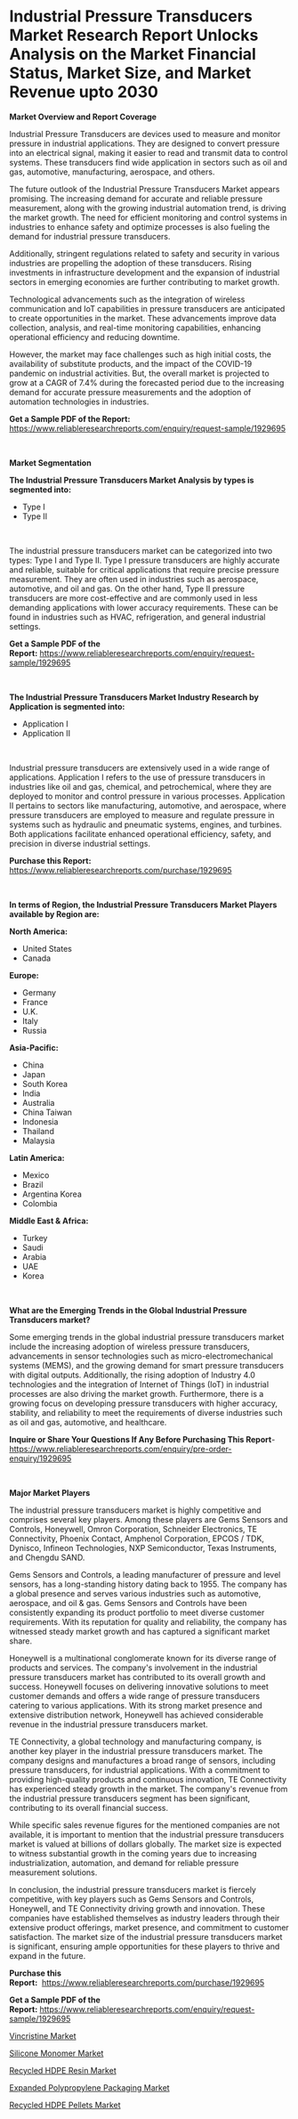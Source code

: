 <p><h1>Industrial Pressure Transducers Market Research Report Unlocks Analysis on the Market Financial Status, Market Size, and Market Revenue upto 2030</h1></p><p><strong>Market Overview and Report Coverage</strong></p>
<p><p>Industrial Pressure Transducers are devices used to measure and monitor pressure in industrial applications. They are designed to convert pressure into an electrical signal, making it easier to read and transmit data to control systems. These transducers find wide application in sectors such as oil and gas, automotive, manufacturing, aerospace, and others.</p><p>The future outlook of the Industrial Pressure Transducers Market appears promising. The increasing demand for accurate and reliable pressure measurement, along with the growing industrial automation trend, is driving the market growth. The need for efficient monitoring and control systems in industries to enhance safety and optimize processes is also fueling the demand for industrial pressure transducers.</p><p>Additionally, stringent regulations related to safety and security in various industries are propelling the adoption of these transducers. Rising investments in infrastructure development and the expansion of industrial sectors in emerging economies are further contributing to market growth.</p><p>Technological advancements such as the integration of wireless communication and IoT capabilities in pressure transducers are anticipated to create opportunities in the market. These advancements improve data collection, analysis, and real-time monitoring capabilities, enhancing operational efficiency and reducing downtime.</p><p>However, the market may face challenges such as high initial costs, the availability of substitute products, and the impact of the COVID-19 pandemic on industrial activities. But, the overall market is projected to grow at a CAGR of 7.4% during the forecasted period due to the increasing demand for accurate pressure measurements and the adoption of automation technologies in industries.</p></p>
<p><strong>Get a Sample PDF of the Report:</strong> <a href="https://www.reliableresearchreports.com/enquiry/request-sample/1929695">https://www.reliableresearchreports.com/enquiry/request-sample/1929695</a></p>
<p>&nbsp;</p>
<p><strong>Market Segmentation</strong></p>
<p><strong>The Industrial Pressure Transducers Market Analysis by types is segmented into:</strong></p>
<p><ul><li>Type I</li><li>Type II</li></ul></p>
<p>&nbsp;</p>
<p><p>The industrial pressure transducers market can be categorized into two types: Type I and Type II. Type I pressure transducers are highly accurate and reliable, suitable for critical applications that require precise pressure measurement. They are often used in industries such as aerospace, automotive, and oil and gas. On the other hand, Type II pressure transducers are more cost-effective and are commonly used in less demanding applications with lower accuracy requirements. These can be found in industries such as HVAC, refrigeration, and general industrial settings.</p></p>
<p><strong>Get a Sample PDF of the Report:</strong>&nbsp;<a href="https://www.reliableresearchreports.com/enquiry/request-sample/1929695">https://www.reliableresearchreports.com/enquiry/request-sample/1929695</a></p>
<p>&nbsp;</p>
<p><strong>The Industrial Pressure Transducers Market Industry Research by Application is segmented into:</strong></p>
<p><ul><li>Application I</li><li>Application II</li></ul></p>
<p>&nbsp;</p>
<p><p>Industrial pressure transducers are extensively used in a wide range of applications. Application I refers to the use of pressure transducers in industries like oil and gas, chemical, and petrochemical, where they are deployed to monitor and control pressure in various processes. Application II pertains to sectors like manufacturing, automotive, and aerospace, where pressure transducers are employed to measure and regulate pressure in systems such as hydraulic and pneumatic systems, engines, and turbines. Both applications facilitate enhanced operational efficiency, safety, and precision in diverse industrial settings.</p></p>
<p><strong>Purchase this Report:</strong>&nbsp; <a href="https://www.reliableresearchreports.com/purchase/1929695">https://www.reliableresearchreports.com/purchase/1929695</a></p>
<p>&nbsp;</p>
<p><strong>In terms of Region, the Industrial Pressure Transducers Market Players available by Region are:</strong></p>
<p>
    <p> <strong> North America: </strong>
        <ul>
            <li>United States</li>
            <li>Canada</li>
        </ul>
        </p> 
    <p> <strong> Europe: </strong>
        <ul>
            <li>Germany</li>
            <li>France</li>
            <li>U.K.</li>
            <li>Italy</li>
            <li>Russia</li>
        </ul>
        </p> 
    <p> <strong> Asia-Pacific: </strong>
        <ul>
            <li>China</li>
            <li>Japan</li>
            <li>South Korea</li>
            <li>India</li>
            <li>Australia</li>
            <li>China Taiwan</li>
            <li>Indonesia</li>
            <li>Thailand</li>
            <li>Malaysia</li>
        </ul>
        </p> 
    <p> <strong> Latin America: </strong>
        <ul>
            <li>Mexico</li>
            <li>Brazil</li>
            <li>Argentina Korea</li>
            <li>Colombia</li>
        </ul>
        </p> 
    <p> <strong> Middle East & Africa: </strong>
        <ul>
            <li>Turkey</li>
            <li>Saudi</li>
            <li>Arabia</li>
            <li>UAE</li>
            <li>Korea</li>
        </ul>
    </p>
    </p>
<p>&nbsp;</p>
<p><strong>What are the Emerging Trends in the Global Industrial Pressure Transducers market?</strong></p>
<p><p>Some emerging trends in the global industrial pressure transducers market include the increasing adoption of wireless pressure transducers, advancements in sensor technologies such as micro-electromechanical systems (MEMS), and the growing demand for smart pressure transducers with digital outputs. Additionally, the rising adoption of Industry 4.0 technologies and the integration of Internet of Things (IoT) in industrial processes are also driving the market growth. Furthermore, there is a growing focus on developing pressure transducers with higher accuracy, stability, and reliability to meet the requirements of diverse industries such as oil and gas, automotive, and healthcare.</p></p>
<p><strong>Inquire or Share Your Questions If Any Before Purchasing This Report</strong>- <a href="https://www.reliableresearchreports.com/enquiry/pre-order-enquiry/1929695">https://www.reliableresearchreports.com/enquiry/pre-order-enquiry/1929695</a></p>
<p>&nbsp;</p>
<p><strong>Major Market Players</strong></p>
<p><p>The industrial pressure transducers market is highly competitive and comprises several key players. Among these players are Gems Sensors and Controls, Honeywell, Omron Corporation, Schneider Electronics, TE Connectivity, Phoenix Contact, Amphenol Corporation, EPCOS / TDK, Dynisco, Infineon Technologies, NXP Semiconductor, Texas Instruments, and Chengdu SAND.</p><p>Gems Sensors and Controls, a leading manufacturer of pressure and level sensors, has a long-standing history dating back to 1955. The company has a global presence and serves various industries such as automotive, aerospace, and oil & gas. Gems Sensors and Controls have been consistently expanding its product portfolio to meet diverse customer requirements. With its reputation for quality and reliability, the company has witnessed steady market growth and has captured a significant market share.</p><p>Honeywell is a multinational conglomerate known for its diverse range of products and services. The company's involvement in the industrial pressure transducers market has contributed to its overall growth and success. Honeywell focuses on delivering innovative solutions to meet customer demands and offers a wide range of pressure transducers catering to various applications. With its strong market presence and extensive distribution network, Honeywell has achieved considerable revenue in the industrial pressure transducers market.</p><p>TE Connectivity, a global technology and manufacturing company, is another key player in the industrial pressure transducers market. The company designs and manufactures a broad range of sensors, including pressure transducers, for industrial applications. With a commitment to providing high-quality products and continuous innovation, TE Connectivity has experienced steady growth in the market. The company's revenue from the industrial pressure transducers segment has been significant, contributing to its overall financial success.</p><p>While specific sales revenue figures for the mentioned companies are not available, it is important to mention that the industrial pressure transducers market is valued at billions of dollars globally. The market size is expected to witness substantial growth in the coming years due to increasing industrialization, automation, and demand for reliable pressure measurement solutions.</p><p>In conclusion, the industrial pressure transducers market is fiercely competitive, with key players such as Gems Sensors and Controls, Honeywell, and TE Connectivity driving growth and innovation. These companies have established themselves as industry leaders through their extensive product offerings, market presence, and commitment to customer satisfaction. The market size of the industrial pressure transducers market is significant, ensuring ample opportunities for these players to thrive and expand in the future.</p></p>
<p><strong>Purchase this Report:</strong>&nbsp;&nbsp;<a href="https://www.reliableresearchreports.com/purchase/1929695">https://www.reliableresearchreports.com/purchase/1929695</a></p>
<p></p>
<p><strong>Get a Sample PDF of the Report:</strong>&nbsp;<a href="https://www.reliableresearchreports.com/enquiry/request-sample/1929695">https://www.reliableresearchreports.com/enquiry/request-sample/1929695</a></p>
<p><p><a href="https://medium.com/@wilmaheaney/vincristine-market-insight-market-trends-growth-forecasted-from-2023-to-2030-84fca992b6a5">Vincristine Market</a></p><p><a href="https://medium.com/@daishawolff/silicone-monomer-market-analysis-and-sze-forecasted-for-period-from-2023-to-2030-15d915198b10">Silicone Monomer Market</a></p><p><a href="https://medium.com/@siennaferry2023/decoding-recycled-hdpe-resin-market-metrics-market-share-trends-and-growth-patterns-c61045f890bb">Recycled HDPE Resin Market</a></p><p><a href="https://medium.com/@marcoslemke2023/analyzing-expanded-polypropylene-packaging-market-global-industry-perspective-and-forecast-2023-14b550046535">Expanded Polypropylene Packaging Market</a></p><p><a href="https://medium.com/@russpollich/recycled-hdpe-pellets-market-size-cagr-trends-2024-2030-01672c4d7045">Recycled HDPE Pellets Market</a></p></p>